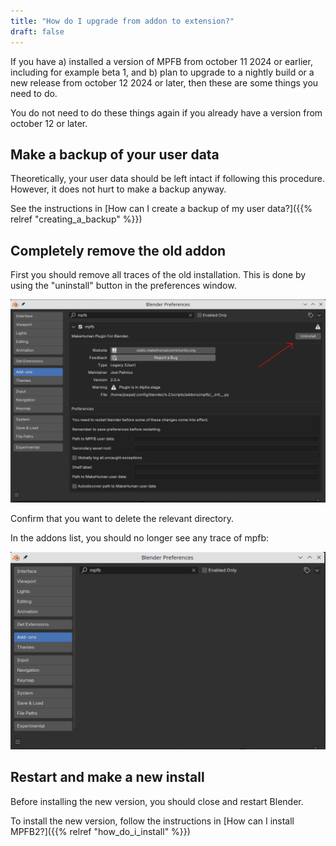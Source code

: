 ```yaml
---
title: "How do I upgrade from addon to extension?"
draft: false
---
```


If you have a) installed a version of MPFB from october 11 2024 or earlier, including for example beta 1, and b) plan to upgrade to a nightly build or a new release from october 12 2024 or later, then these are some things you need to do.

You do not need to do these things again if you already have a version from october 12 or later.

## Make a backup of your user data

Theoretically, your user data should be left intact if following this procedure. However, it does not hurt to make a backup anyway.

See the instructions in [How can I create a backup of my user data?]({{% relref "creating_a_backup" %}})

## Completely remove the old addon

First you should remove all traces of the old installation. This is done by using the "uninstall" button in the preferences window.

![uninstall](upgrade_uninstall.png)

Confirm that you want to delete the relevant directory.

In the addons list, you should no longer see any trace of mpfb:

![empty](upgrade_empty.png)

## Restart and make a new install

Before installing the new version, you should close and restart Blender.

To install the new version, follow the instructions in [How can I install MPFB2?]({{% relref "how_do_i_install" %}}) 

